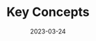 ﻿---
title: Key Concepts
toc: false
type: specs
layout:  package
date: "2023-03-24"
draft: false
specification: VEC
version: 2.0.2
documentType: "Recommendation"
elementType:  Package
menu:
  VEC-2.0.2:    
    identifier: key-concepts
    weight: 1001 

# Prev/next pager order (if `docs_section_pager` enabled in `params.toml`)
weight: 1001
---
